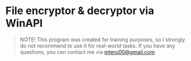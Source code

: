 # File encryptor & decryptor via WinAPI

> NOTE! This program was created for training purposes, so I strongly do not recommend to use it for real-world tasks. If you have any questions, you can contact me via mteru00@gmail.com
